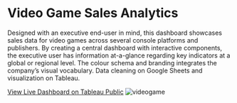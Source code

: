 # Video Game Sales Analytics
Designed with an executive end-user in mind, this dashboard showcases sales data for video games across several console platforms and publishers. By creating a central dashboard with interactive components, the executive user has information at-a-glance regarding key indicators at a global or regional level. The colour schema and branding integrates the company’s visual vocabulary. Data cleaning on Google Sheets and visualization on Tableau.

[View Live Dashboard on Tableau Public](https://public.tableau.com/views/VideoGameSales_16446022426090/MarioCo_Enterprises?%3Adisplay_count=n&%3Alanguage=en-GB&%3Aorigin=viz_share_link)
![videogame](https://user-images.githubusercontent.com/90063554/158234947-b12b8085-cdea-4b47-8a0d-d909ad7a2641.PNG)
